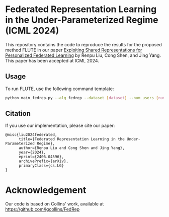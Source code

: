 # Federated Representation Learning in the Under-Parameterized Regime (ICML 2024)

This repository contains the code to reproduce the results for the proposed method FLUTE in our paper [Exploiting Shared Representations for Personalized Federated Learning](https://arxiv.org/pdf/2406.04596.pdf) by Renpu Liu, Cong Shen, and Jing Yang. This paper has been accepted at ICML 2024.

## Usage

To run FLUTE, use the following command template:

```bash
python main_fedrep.py --alg fedrep --dataset [dataset] --num_users [num_users] --model [model] --shard_per_user [shard_per_user] --frac [frac] --local_bs [local_bs] --lr [lr] --epochs [epochs] --local_ep [local_ep] --local_rep_ep [local_rep_ep] --gpu [gpu]

```

## Citation

If you use our implementation, please cite our paper:

```
@misc{liu2024federated,
      title={Federated Representation Learning in the Under-Parameterized Regime}, 
      author={Renpu Liu and Cong Shen and Jing Yang},
      year={2024},
      eprint={2406.04596},
      archivePrefix={arXiv},
      primaryClass={cs.LG}
}
```

# Acknowledgement

Our code is based on Collins' work, available at https://github.com/lgcollins/FedRep
